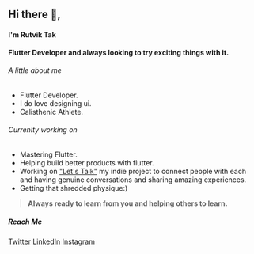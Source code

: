 ## Hi there 👋,
#### I'm Rutvik Tak

**Flutter Developer and always looking to try exciting things with it.**

###### A little about me
  - Flutter Developer.
  - I do love designing ui.
  - Calisthenic Athlete.


###### Currenlty working on
  - Mastering Flutter.
  - Helping build better products with flutter.
  - Working on ["Let's Talk"](https://www.notion.so/Let-s-Talk-User-Doc-e0dde8f9d3584d4da0cfd36ea7937645) my indie project to connect people with each and having genuine               conversations and sharing amazing experiences.        
  - Getting that shredded physique:)

> **Always ready to learn from you and helping others to learn.**

##### Reach Me
[Twitter](https://twitter.com/TakRutvik)
[LinkedIn](https://www.linkedin.com/in/rutvik-tak-046196191/)
[Instagram](https://www.instagram.com/smiling_rutvik/)
    




